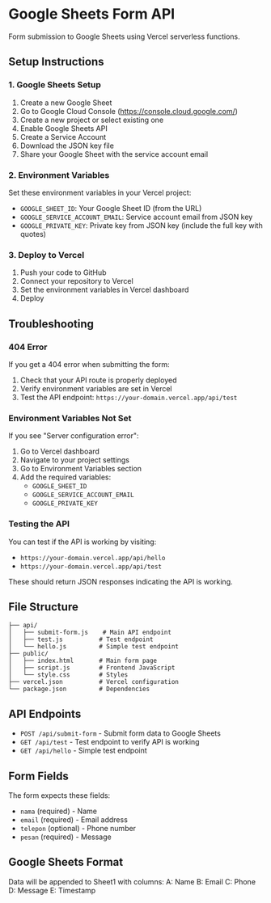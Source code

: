 # Google Sheets Form API

Form submission to Google Sheets using Vercel serverless functions.

## Setup Instructions

### 1. Google Sheets Setup

1. Create a new Google Sheet
2. Go to Google Cloud Console (https://console.cloud.google.com/)
3. Create a new project or select existing one
4. Enable Google Sheets API
5. Create a Service Account
6. Download the JSON key file
7. Share your Google Sheet with the service account email

### 2. Environment Variables

Set these environment variables in your Vercel project:

- `GOOGLE_SHEET_ID`: Your Google Sheet ID (from the URL)
- `GOOGLE_SERVICE_ACCOUNT_EMAIL`: Service account email from JSON key
- `GOOGLE_PRIVATE_KEY`: Private key from JSON key (include the full key with quotes)

### 3. Deploy to Vercel

1. Push your code to GitHub
2. Connect your repository to Vercel
3. Set the environment variables in Vercel dashboard
4. Deploy

## Troubleshooting

### 404 Error
If you get a 404 error when submitting the form:

1. Check that your API route is properly deployed
2. Verify environment variables are set in Vercel
3. Test the API endpoint: `https://your-domain.vercel.app/api/test`

### Environment Variables Not Set
If you see "Server configuration error":

1. Go to Vercel dashboard
2. Navigate to your project settings
3. Go to Environment Variables section
4. Add the required variables:
   - `GOOGLE_SHEET_ID`
   - `GOOGLE_SERVICE_ACCOUNT_EMAIL`
   - `GOOGLE_PRIVATE_KEY`

### Testing the API

You can test if the API is working by visiting:
- `https://your-domain.vercel.app/api/hello`
- `https://your-domain.vercel.app/api/test`

These should return JSON responses indicating the API is working.

## File Structure

```
├── api/
│   ├── submit-form.js    # Main API endpoint
│   ├── test.js          # Test endpoint
│   └── hello.js         # Simple test endpoint
├── public/
│   ├── index.html       # Main form page
│   ├── script.js        # Frontend JavaScript
│   └── style.css        # Styles
├── vercel.json          # Vercel configuration
└── package.json         # Dependencies
```

## API Endpoints

- `POST /api/submit-form` - Submit form data to Google Sheets
- `GET /api/test` - Test endpoint to verify API is working
- `GET /api/hello` - Simple test endpoint

## Form Fields

The form expects these fields:
- `nama` (required) - Name
- `email` (required) - Email address
- `telepon` (optional) - Phone number
- `pesan` (required) - Message

## Google Sheets Format

Data will be appended to Sheet1 with columns:
A: Name
B: Email
C: Phone
D: Message
E: Timestamp